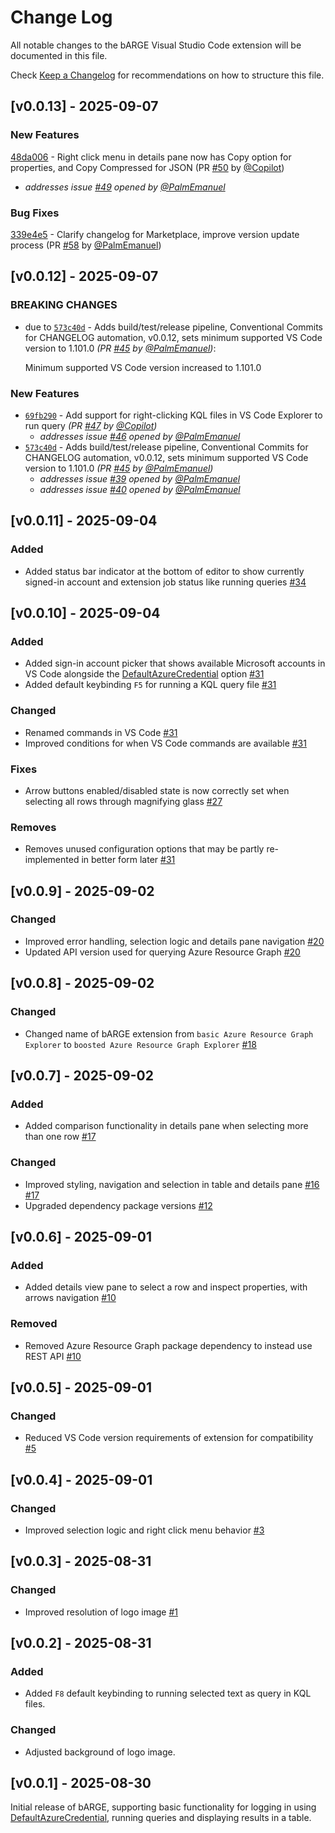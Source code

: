 # Change Log

All notable changes to the bARGE Visual Studio Code extension will be documented in this file.

Check [Keep a Changelog](http://keepachangelog.com/) for recommendations on how to structure this file.

## [v0.0.13] - 2025-09-07

### New Features
[48da006](https://github.com/PalmEmanuel/bARGE/commit/48da0066d11149487d26ea11b3a698ba5992e500) - Right click menu in details pane now has Copy option for properties, and Copy Compressed for JSON (PR [#50](https://github.com/PalmEmanuel/bARGE/pull/50) by [@Copilot](https://github.com/apps/copilot-swe-agent))
- *addresses issue [#49](https://github.com/PalmEmanuel/bARGE/issues/49) opened by [@PalmEmanuel](https://github.com/PalmEmanuel)*

### Bug Fixes
[339e4e5](https://github.com/PalmEmanuel/bARGE/commit/339e4e54f1f705419cc4382324095631b624e534) - Clarify changelog for Marketplace, improve version update process (PR [#58](https://github.com/PalmEmanuel/bARGE/pull/58) by [@PalmEmanuel](https://github.com/PalmEmanuel))

## [v0.0.12] - 2025-09-07

### BREAKING CHANGES

- due to [`573c40d`](https://github.com/PalmEmanuel/bARGE/commit/573c40dd2395c26e5ee28180bdcf2a943ae02892) - Adds build/test/release pipeline, Conventional Commits for CHANGELOG automation, v0.0.12, sets minimum supported VS Code version to 1.101.0 *(PR [#45](https://github.com/PalmEmanuel/bARGE/pull/45) by [@PalmEmanuel](https://github.com/PalmEmanuel))*:

  Minimum supported VS Code version increased to 1.101.0

### New Features

- [`69fb290`](https://github.com/PalmEmanuel/bARGE/commit/69fb290933ed51d86542d00fbba4eef90f791170) - Add support for right-clicking KQL files in VS Code Explorer to run query *(PR [#47](https://github.com/PalmEmanuel/bARGE/pull/47) by [@Copilot](https://github.com/apps/copilot-swe-agent))*
  - *addresses issue [#46](https://github.com/PalmEmanuel/bARGE/issues/46) opened by [@PalmEmanuel](https://github.com/PalmEmanuel)*
- [`573c40d`](https://github.com/PalmEmanuel/bARGE/commit/573c40dd2395c26e5ee28180bdcf2a943ae02892) - Adds build/test/release pipeline, Conventional Commits for CHANGELOG automation, v0.0.12, sets minimum supported VS Code version to 1.101.0 *(PR [#45](https://github.com/PalmEmanuel/bARGE/pull/45) by [@PalmEmanuel](https://github.com/PalmEmanuel))*
  - *addresses issue [#39](https://github.com/PalmEmanuel/bARGE/issues/39) opened by [@PalmEmanuel](https://github.com/PalmEmanuel)*
  - *addresses issue [#40](https://github.com/PalmEmanuel/bARGE/issues/40) opened by [@PalmEmanuel](https://github.com/PalmEmanuel)*

## [v0.0.11] - 2025-09-04

### Added

- Added status bar indicator at the bottom of editor to show currently signed-in account and extension job status like running queries [#34](https://github.com/PalmEmanuel/bARGE/pull/34)

## [v0.0.10] - 2025-09-04

### Added

- Added sign-in account picker that shows available Microsoft accounts in VS Code alongside the [DefaultAzureCredential](https://learn.microsoft.com/en-us/javascript/api/@azure/identity/defaultazurecredential?view=azure-node-latest) option [#31](https://github.com/PalmEmanuel/bARGE/pull/31)
- Added default keybinding `F5` for running a KQL query file [#31](https://github.com/PalmEmanuel/bARGE/pull/31)

### Changed

- Renamed commands in VS Code [#31](https://github.com/PalmEmanuel/bARGE/pull/31)
- Improved conditions for when VS Code commands are available [#31](https://github.com/PalmEmanuel/bARGE/pull/31)

### Fixes

- Arrow buttons enabled/disabled state is now correctly set when selecting all rows through magnifying glass [#27](https://github.com/PalmEmanuel/bARGE/pull/27)

### Removes

- Removes unused configuration options that may be partly re-implemented in better form later [#31](https://github.com/PalmEmanuel/bARGE/pull/31)

## [v0.0.9] - 2025-09-02

### Changed

- Improved error handling, selection logic and details pane navigation [#20](https://github.com/PalmEmanuel/bARGE/pull/20)
- Updated API version used for querying Azure Resource Graph [#20](https://github.com/PalmEmanuel/bARGE/pull/20)

## [v0.0.8] - 2025-09-02

### Changed

- Changed name of bARGE extension from `basic Azure Resource Graph Explorer` to `boosted Azure Resource Graph Explorer` [#18](https://github.com/PalmEmanuel/bARGE/pull/18)

## [v0.0.7] - 2025-09-02

### Added

- Added comparison functionality in details pane when selecting more than one row [#17](https://github.com/PalmEmanuel/bARGE/pull/17)

### Changed

- Improved styling, navigation and selection in table and details pane [#16](https://github.com/PalmEmanuel/bARGE/pull/16) [#17](https://github.com/PalmEmanuel/bARGE/pull/17)
- Upgraded dependency package versions [#12](https://github.com/PalmEmanuel/bARGE/pull/12)

## [v0.0.6] - 2025-09-01

### Added

- Added details view pane to select a row and inspect properties, with arrows navigation [#10](https://github.com/PalmEmanuel/bARGE/pull/10)

### Removed

- Removed Azure Resource Graph package dependency to instead use REST API [#10](https://github.com/PalmEmanuel/bARGE/pull/10)

## [v0.0.5] - 2025-09-01

### Changed

- Reduced VS Code version requirements of extension for compatibility [#5](https://github.com/PalmEmanuel/bARGE/pull/5)

## [v0.0.4] - 2025-09-01

### Changed

- Improved selection logic and right click menu behavior [#3](https://github.com/PalmEmanuel/bARGE/pull/3)

## [v0.0.3] - 2025-08-31

### Changed

- Improved resolution of logo image [#1](https://github.com/PalmEmanuel/bARGE/pull/1)

## [v0.0.2] - 2025-08-31

### Added

- Added `F8` default keybinding to running selected text as query in KQL files.

### Changed

- Adjusted background of logo image.

## [v0.0.1] - 2025-08-30

Initial release of bARGE, supporting basic functionality for logging in using [DefaultAzureCredential](https://learn.microsoft.com/en-us/javascript/api/@azure/identity/defaultazurecredential?view=azure-node-latest), running queries and displaying results in a table.
